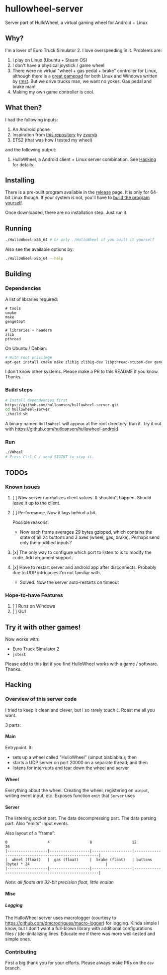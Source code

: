 # hullowheel-server
Server part of HulloWheel, a virtual gaming wheel for Android + Linux

## Why?
I'm a lover of Euro Truck Simulator 2. I love overspeeding in it. Problems are:

1. I play on Linux (Ubuntu + Steam OS)
2. I don't have a physical joystick / game wheel
3. There were no virtual "wheel + gas pedal + brake" controller for Linux, although there is a [great gamepad](https://github.com/rmst/yoke) for both Linux and Windows written by [rmst](https://github.com/rmst). But we drive trucks man, we want no yokes. Gas pedal and brake man!
4. Making my own game controller is cool.

## What then?
I had the following inputs:

1. An Android phone
2. Inspiration from [this repository](https://github.com/zvxryb/Linux-Virtual-Joystick) by [zvxryb](https://github.com/zvxryb)
3. ETS2 (that was how I tested my wheel)

and the following output:
1. HulloWheel, a Android client + Linux server combination. See [Hacking](https://github.com/hulloanson/hullowheel-server#Hacking) for details

## Installing
There is a pre-built program available in the [release](https://github.com/hulloanson/hullowheel-server/releases) page. It is only for 64-bit Linux though. If your system is not, you'll have to [build the program yourself](https://github.com/hulloanson/hullowheel-server#building).

Once downloaded, there are no installation step. Just run it.

## Running

```bash
./HulloWheel-x86_64 # Or only ./HulloWheel if you built it yourself
```

Also see the available options by:

```bash
./HulloWheel-x86_64 --help
```

## Building
### Dependencies
A list of libraries required:
```
# tools
cmake
make
gengetopt

# libraries + headers
zlib
pthread
```

On Ubuntu / Debian:
```bash
# With root privilege
apt-get install cmake make zlib1g zlib1g-dev libpthread-stubs0-dev gengetopt
```

I don't know other systems. Please make a PR to this README if you know. Thanks.

### Build steps
```bash
# Install dependencies first
https://github.com/hulloanson/hullowheel-server.git
cd hullowheel-server
./build.sh
```
A binary named `HulloWheel` will appear at the root directory. Run it. Try it out with https://github.com/hulloanson/hullowheel-android

### Run
```bash
./VWheel
# Press Ctrl-C / send SIGINT to stop it.
```
## TODOs
### Known issues
1. [ ] Now server normalizes client values. It shouldn't happen. Should leave it up to the client.

2. [ ] Performance. Now it lags behind a bit. 
  
    Possible reasons:
    - Now each frame averages 29 bytes gzipped, which contains the state of all 24 buttons and 3 axes (wheel, gas, brake). Perhaps send only the modified inputs?
  
3. [x] The only way to configure which port to listen to is to modify the code. Add argument support.
4. [x] Have to restart server and android app after disconnects. Probably due to UDP intricacies I'm not familiar with.
    - Solved. Now the server auto-restarts on timeout

### Hope-to-have Features
1. [ ] Runs on Windows
2. [ ] GUI

## Try it with other games!
Now works with:
  - Euro Truck Simulator 2
  - `jstest`
  
Please add to this list if you find HulloWheel works with a game / software. Thanks.

## Hacking
### Overview of this server code
I tried to keep it clean and clever, but I so rarely touch `C`. Roast me all you want.

3 parts:

#### Main
Entrypoint. It: 
  - sets up a wheel called "HulloWheel" (uinput blablabla.); then
  - starts a UDP server on port 20000 on a separate thread; and then
  - listens for interrupts and tear down the wheel and server
  
#### Wheel
Everything about the wheel. Creating the wheel, registering on `uinput`, writing event input, etc. Exposes function `emit` that `Server` uses

#### Server
The listening socket part. The data decompressing part. The data parsing part. Also "emits" input events. 

Also layout of a "frame":

```
0                  4                  8                  12                                                     36
|------------------|------------------|------------------|------------------------------------------------------|
|  wheel (float)   |  gas (float)     |  brake (float)   | buttons (byte) * 24                                  |
|------------------|------------------|------------------|------------------------------------------------------|
```

*Note: all floats are 32-bit precision float, little endian*

#### Misc
##### Logging 
The HulloWheel server uses macrologger (courtesy to https://github.com/dmcrodrigues/macro-logger) for logging. Kinda simple I know, but I don't want a full-blown library with additional configurations files / (de-)initalizing lines. Educate me if there was more well-tested and simple ones.

### Contributing
First a big thank you for your efforts. Please always make PRs on the `dev` branch.
